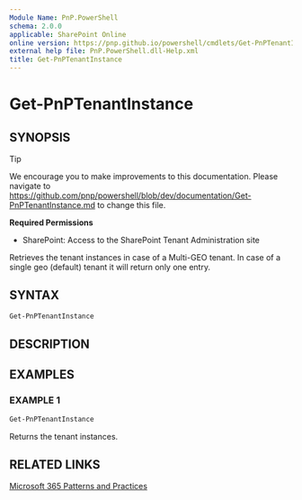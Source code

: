 ```yaml
---
Module Name: PnP.PowerShell
schema: 2.0.0
applicable: SharePoint Online
online version: https://pnp.github.io/powershell/cmdlets/Get-PnPTenantInstance.html
external help file: PnP.PowerShell.dll-Help.xml
title: Get-PnPTenantInstance
---
```

  
# Get-PnPTenantInstance

## SYNOPSIS

> [!TIP]
> We encourage you to make improvements to this documentation. Please navigate to https://github.com/pnp/powershell/blob/dev/documentation/Get-PnPTenantInstance.md to change this file.


**Required Permissions**

* SharePoint: Access to the SharePoint Tenant Administration site

Retrieves the tenant instances in case of a Multi-GEO tenant. In case of a single geo (default) tenant it will return only one entry.

## SYNTAX

```powershell
Get-PnPTenantInstance
```

## DESCRIPTION

## EXAMPLES

### EXAMPLE 1
```powershell
Get-PnPTenantInstance
```

Returns the tenant instances.

## RELATED LINKS

[Microsoft 365 Patterns and Practices](https://aka.ms/m365pnp)


